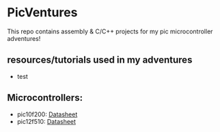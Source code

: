 # PicVentures
This repo contains assembly &amp; C/C++ projects for my pic microcontroller adventures!

## resources/tutorials used in my adventures
- test

## Microcontrollers:
- pic10f200: [Datasheet](http://ww1.microchip.com/downloads/en/devicedoc/41228f.pdf)
- pic12f510: [Datasheet](https://ww1.microchip.com/downloads/en/DeviceDoc/41268D.pdf)
